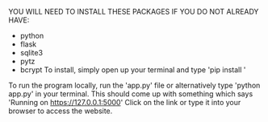 YOU WILL NEED TO INSTALL THESE PACKAGES IF YOU DO NOT ALREADY HAVE:
 - python
 - flask
 - sqlite3
 - pytz
 - bcrypt
To install, simply open up your terminal and type 'pip install <INSERT PACKAGE NAME>'

To run the program locally, run the 'app.py' file or alternatively type 'python app.py' in your terminal.
This should come up with something which says 'Running on https://127.0.0.1:5000'
Click on the link or type it into your browser to access the website. 